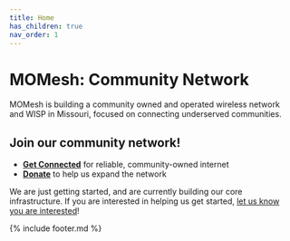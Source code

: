 ```yaml
---
title: Home
has_children: true
nav_order: 1
---
```


# MOMesh: Community Network

MOMesh is building a community owned and operated wireless network and WISP in Missouri, focused on connecting underserved communities.

## Join our community network!

- [**Get Connected**](/join) for reliable, community-owned internet
- [**Donate**](/donate) to help us expand the network

We are just getting started, and are currently building our core infrastructure. If you are interested in helping us get started, [let us know you are interested](/join)!

{% include footer.md %}

